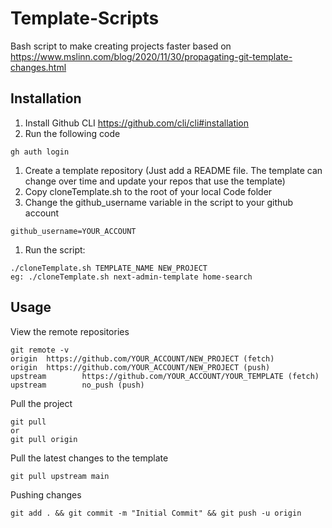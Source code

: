 # Template-Scripts
Bash script to make creating projects faster
based on https://www.mslinn.com/blog/2020/11/30/propagating-git-template-changes.html

## Installation
1. Install Github CLI https://github.com/cli/cli#installation
1. Run the following code
```
gh auth login
```
1. Create a template repository (Just add a README file. The template can change over time and update your repos that use the template)
1. Copy cloneTemplate.sh to the root of your local Code folder
1. Change the github_username variable in the script to your github account
```
github_username=YOUR_ACCOUNT
```
1. Run the script:
```
./cloneTemplate.sh TEMPLATE_NAME NEW_PROJECT
eg: ./cloneTemplate.sh next-admin-template home-search
```

## Usage
View the remote repositories
```
git remote -v
origin  https://github.com/YOUR_ACCOUNT/NEW_PROJECT (fetch) 
origin  https://github.com/YOUR_ACCOUNT/NEW_PROJECT (push) 
upstream        https://github.com/YOUR_ACCOUNT/YOUR_TEMPLATE (fetch)
upstream        no_push (push)
```

Pull the project
```
git pull
or
git pull origin
```

Pull the latest changes to the template
```
git pull upstream main
```

Pushing changes
```
git add . && git commit -m "Initial Commit" && git push -u origin
```
